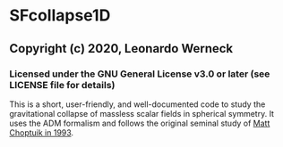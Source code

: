 # SFcollapse1D
## Copyright (c) 2020, Leonardo Werneck
### Licensed under the GNU General License v3.0 or later (see LICENSE file for details)

This is a short, user-friendly, and well-documented code to study the gravitational collapse of massless scalar fields in spherical symmetry. It uses the ADM formalism and follows the original seminal study of [Matt Choptuik in 1993](https://journals.aps.org/prl/abstract/10.1103/PhysRevLett.70.9).
